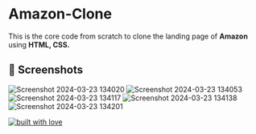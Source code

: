 # Amazon-Clone

This is the core code from scratch to clone the landing page of **Amazon** using **HTML, CSS.**

## 📸 Screenshots

![Screenshot 2024-03-23 134020](https://github.com/adityarahul10/amazon-clone-html-css/assets/155125420/3ec745f1-72bb-40c0-b199-4faec2972d9f)
![Screenshot 2024-03-23 134053](https://github.com/adityarahul10/amazon-clone-html-css/assets/155125420/2c4459c2-531c-432c-8f2b-852e13f36cbe)
![Screenshot 2024-03-23 134117](https://github.com/adityarahul10/amazon-clone-html-css/assets/155125420/386b145e-a731-415b-b1ea-ba26ff4ddb7b)
![Screenshot 2024-03-23 134138](https://github.com/adityarahul10/amazon-clone-html-css/assets/155125420/b892c6ff-82d5-4a37-8ae8-beb7882fcb1c)
![Screenshot 2024-03-23 134201](https://github.com/adityarahul10/amazon-clone-html-css/assets/155125420/7a7d1c6e-a7e2-4392-b322-6dcc6d7f350a)

<p align="center">

[![built with love](https://forthebadge.com/images/badges/built-with-love.svg)](https://github.com/adityarahul10/Netflix-clone-html-css)

</p>
